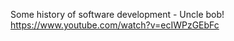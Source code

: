 
Some history of software development - Uncle bob!
https://www.youtube.com/watch?v=ecIWPzGEbFc   


